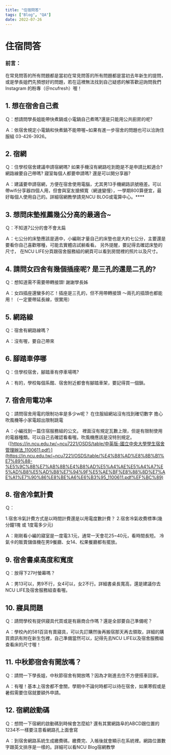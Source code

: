 ```yaml
---
title: "住宿問答"
tags: ["Blog", "QA"]
date: 2022-07-26
---
```

# 住宿問答

### 前言：

在常見問答的所有問題都是當初在常見問答的所有問題都是當初去年新生的提問，或是學長姐們先預想好的問題，若在這裡無法找到自己疑惑的解答歡迎詢問我們 Instagram 的粉專（＠ncufresh）喔！

## 1. **想在宿舍自己煮**

Ｑ：想請問學長姐能帶快煮鍋或小電鍋自己煮嗎?還是只能用公共廚房的呢?

Ａ：依宿舍規定小電鍋和快煮鍋不能帶喔~如果有進一步宿舍的問題也可以洽詢住服組 03-426-3926。

## 2. **宿網**

Ｑ：住學校宿舍建議申請宿網嗎?
如果手機沒有網路吃到飽是不是申請比較適合?
網路線要自己帶嗎?
寢室每個人都要申請嗎? 還是可以開分享器?

Ａ：建議要申請宿網，方便在宿舍使用電腦，尤其男13手機網路訊號極差。可以帶wifi分享器四個人用，但會與室友搶頻寬（網速變慢），一學期800算便宜，最好每個人使用自己的。詳細宿網教學請見NCU BLOG或電算中心。****

## 3. **想問床墊推薦幾公分高的最適合~**

Ｑ：不知道7公分的會不會太扁

Ａ：七公分的床墊應該是適中，小編剛才量自己的床墊也是大約七公分，主要還是要看你自己喜歡哪種，可能去實體店試躺看看。 另外提醒，要記得去確認床墊的尺寸， 在NCU LIFE分頁跟宿舍服務組的網頁可以看到房間裡的照片以及尺寸。

## 4. **請問女四舍有幾個插座呢? 是三孔的還是二孔的?**

Ｑ：想知道需不需要帶轉接頭! 謝謝學長姊

Ａ：女四插座還蠻多的ㄛ！插座是三孔的，但不用帶轉接頭 ～兩孔的插頭也都能用！（一定要帶延長線，很實用）

## 5. **網路線**

Ｑ：宿舍有網路線嗎？

Ａ：沒有喔，要自己帶來

## 6. **腳踏車停哪**

Ｑ：住學校宿舍，腳踏車有停車場嗎?

Ａ：有的，學校每個系館、宿舍附近都會有腳踏車架，要記得買一個鎖。

## 7. **宿舍用電功率**

Ｑ：請問宿舍用電的限制功率是多少w呢？
在住服組網站沒有找到確切數字
擔心吹風機等小家電超出限制跳電

Ａ：小編找到一篇住宿服務組的公文。 裡面沒有規定瓦數上限，但是有限制使用的電器種類。可以自己去確認看看喔。吹風機應該是沒特別規定。（[https://in.ncu.edu.tw/~ncu7221/OSDS/table/中英版-國立中央大學學生宿舍管理辦法_1100611.pdf）](https://in.ncu.edu.tw/~ncu7221/OSDS/table/%E4%B8%AD%E8%8B%B1%E7%89%88-%E5%9C%8B%E7%AB%8B%E4%B8%AD%E5%A4%AE%E5%A4%A7%E5%AD%B8%E5%AD%B8%E7%94%9F%E5%AE%BF%E8%88%8D%E7%AE%A1%E7%90%86%E8%BE%A6%E6%B3%95_1100611.pdf%EF%BC%89)

## 8. **宿舍冷氣計費**

Ｑ：

1.宿舍冷氣計費方式是以時間計費還是以用電度數計費？
2.宿舍冷氣收費標準(幾分鐘1塊 或 1度電多少元)

Ａ：剛剛看小編的寢室是一度電3.1元，通常一天會花25~40元，看時間長短。 冷氣卡的販賣儲值機在男9餐廳、女14、松果餐廳都有擺放。

## 9. **宿舍書桌高度和寬度**

Ｑ：放得下27吋螢幕嗎？

Ａ：男13可以，男9不行，女4可以，女2不行。詳細書桌長寬高，還是建議你去NCU LIFE及宿舍服務組查看喔。

## 10. **寢具問題**

Ｑ：請問學校有提供寢具代買或是有廠商合作嗎？還是全部要自己準備呢？

Ａ：學校內的581百貨有賣寢具，可以先訂購然後再搬宿那天再去領取，詳細的購買資訊有附在新生包裡，自己準備當然可以，記得先去NCU LIFE以及宿舍服務組查看床的尺寸喔！

## 11. **中秋節宿舍有開放嗎？**

Ｑ：請問一下學長姐，中秋節宿舍有開放嗎？因為才剛進去住不方便搭車回家。

Ａ：有喔！基本上宿舍都不會關，學期中不論何時都可以待在宿舍，如果寒假或是暑假需要住宿就要額外申請。

## 12. 宿網啟動碼

Ｑ：想問一下宿網的啟動碼到時候會怎麼給?
還有其實網路阜的ABCD跟位置的1234不一樣要注意看網路孔上面會寫

Ａ：到宿舍網路系統生成繳費碼，繳費完、入帳後就會顯示在系統裡。網路位置數字跟英文排序是一樣的。詳細可以看NCU Blog宿網教學
